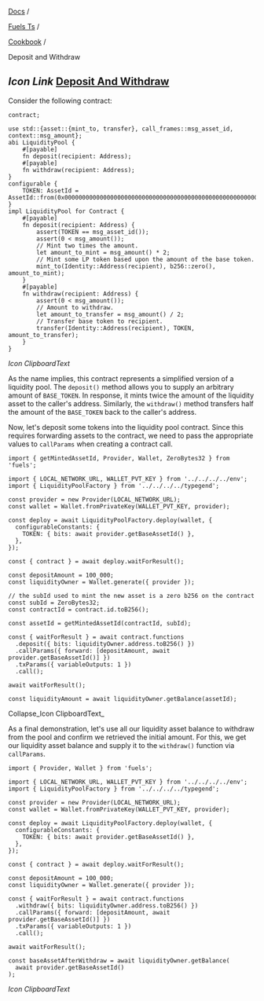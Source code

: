 [Docs](https://docs.fuel.network/) /

[Fuels Ts](https://docs.fuel.network/docs/fuels-ts/) /

[Cookbook](https://docs.fuel.network/docs/fuels-ts/cookbook/) /

Deposit and Withdraw

## _Icon Link_ [Deposit And Withdraw](https://docs.fuel.network/docs/fuels-ts/cookbook/deposit-and-withdraw/\#deposit-and-withdraw)

Consider the following contract:

```fuel_Box fuel_Box-idXKMmm-css
contract;

use std::{asset::{mint_to, transfer}, call_frames::msg_asset_id, context::msg_amount};
abi LiquidityPool {
    #[payable]
    fn deposit(recipient: Address);
    #[payable]
    fn withdraw(recipient: Address);
}
configurable {
    TOKEN: AssetId = AssetId::from(0x0000000000000000000000000000000000000000000000000000000000000000),
}
impl LiquidityPool for Contract {
    #[payable]
    fn deposit(recipient: Address) {
        assert(TOKEN == msg_asset_id());
        assert(0 < msg_amount());
        // Mint two times the amount.
        let amount_to_mint = msg_amount() * 2;
        // Mint some LP token based upon the amount of the base token.
        mint_to(Identity::Address(recipient), b256::zero(), amount_to_mint);
    }
    #[payable]
    fn withdraw(recipient: Address) {
        assert(0 < msg_amount());
        // Amount to withdraw.
        let amount_to_transfer = msg_amount() / 2;
        // Transfer base token to recipient.
        transfer(Identity::Address(recipient), TOKEN, amount_to_transfer);
    }
}
```

_Icon ClipboardText_

As the name implies, this contract represents a simplified version of a liquidity pool. The `deposit()` method allows you to supply an arbitrary amount of `BASE_TOKEN`. In response, it mints twice the amount of the liquidity asset to the caller's address. Similarly, the `withdraw()` method transfers half the amount of the `BASE_TOKEN` back to the caller's address.

Now, let's deposit some tokens into the liquidity pool contract. Since this requires forwarding assets to the contract, we need to pass the appropriate values to `callParams` when creating a contract call.

```fuel_Box fuel_Box-idXKMmm-css
import { getMintedAssetId, Provider, Wallet, ZeroBytes32 } from 'fuels';

import { LOCAL_NETWORK_URL, WALLET_PVT_KEY } from '../../../../env';
import { LiquidityPoolFactory } from '../../../../typegend';

const provider = new Provider(LOCAL_NETWORK_URL);
const wallet = Wallet.fromPrivateKey(WALLET_PVT_KEY, provider);

const deploy = await LiquidityPoolFactory.deploy(wallet, {
  configurableConstants: {
    TOKEN: { bits: await provider.getBaseAssetId() },
  },
});

const { contract } = await deploy.waitForResult();

const depositAmount = 100_000;
const liquidityOwner = Wallet.generate({ provider });

// the subId used to mint the new asset is a zero b256 on the contract
const subId = ZeroBytes32;
const contractId = contract.id.toB256();

const assetId = getMintedAssetId(contractId, subId);

const { waitForResult } = await contract.functions
  .deposit({ bits: liquidityOwner.address.toB256() })
  .callParams({ forward: [depositAmount, await provider.getBaseAssetId()] })
  .txParams({ variableOutputs: 1 })
  .call();

await waitForResult();

const liquidityAmount = await liquidityOwner.getBalance(assetId);
```

Collapse_Icon ClipboardText_

As a final demonstration, let's use all our liquidity asset balance to withdraw from the pool and confirm we retrieved the initial amount. For this, we get our liquidity asset balance and supply it to the `withdraw()` function via `callParams`.

```fuel_Box fuel_Box-idXKMmm-css
import { Provider, Wallet } from 'fuels';

import { LOCAL_NETWORK_URL, WALLET_PVT_KEY } from '../../../../env';
import { LiquidityPoolFactory } from '../../../../typegend';

const provider = new Provider(LOCAL_NETWORK_URL);
const wallet = Wallet.fromPrivateKey(WALLET_PVT_KEY, provider);

const deploy = await LiquidityPoolFactory.deploy(wallet, {
  configurableConstants: {
    TOKEN: { bits: await provider.getBaseAssetId() },
  },
});

const { contract } = await deploy.waitForResult();

const depositAmount = 100_000;
const liquidityOwner = Wallet.generate({ provider });

const { waitForResult } = await contract.functions
  .withdraw({ bits: liquidityOwner.address.toB256() })
  .callParams({ forward: [depositAmount, await provider.getBaseAssetId()] })
  .txParams({ variableOutputs: 1 })
  .call();

await waitForResult();

const baseAssetAfterWithdraw = await liquidityOwner.getBalance(
  await provider.getBaseAssetId()
);
```

_Icon ClipboardText_